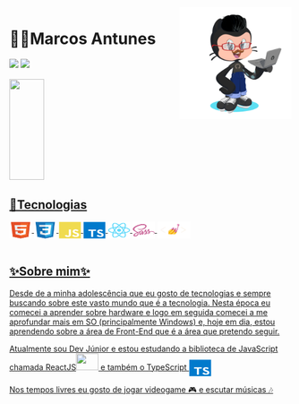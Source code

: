 
<img align="right" alt="Marcos-cat" height="200" width="200" src="https://github.com/MarcospAntunes/MarcospAntunes/blob/main/octocat-1691594313709.png">

<div>
  <h1 align="left">🐱‍👤Marcos Antunes</h1>
  <a href = "mailto:marcospantunes203@gmail.com"><img src="https://img.shields.io/badge/-Gmail-%23333?style=for-the-badge&logo=gmail&logoColor=white" target="_blank"></a>
  <a href="https://www.linkedin.com/in/marcos-paulo-silva-antunes" target="_blank"><img src="https://img.shields.io/badge/-LinkedIn-%230077B5?style=for-the-badge&logo=linkedin&logoColor=white" target="_blank"></a> 
</div>

<br/>

  
<div>
  <a href="https://github.com/marcospantunes">
  <img height="180em" width="35%" loading="lazy"  src="https://github-readme-stats.vercel.app/api/top-langs/?username=marcospantunes&layout=compact&langs_count=7&theme=dracula"/>
</div>

<div style="display: inline_block">
  
  <h2>🚀Tecnologias</h2>
  <img align="center" alt="Marcos-HTML" height="30" width="40" src="https://raw.githubusercontent.com/devicons/devicon/master/icons/html5/html5-original.svg">
  <img align="center" alt="Marcos-CSS" height="30" width="40" src="https://raw.githubusercontent.com/devicons/devicon/master/icons/css3/css3-original.svg">
  <img align="center" alt="Marcos-Js" height="30" width="40" src="https://raw.githubusercontent.com/devicons/devicon/master/icons/javascript/javascript-plain.svg">
  <img align="center" alt="Marcos-TypeScript" height="30" width="40" src="https://raw.githubusercontent.com/devicons/devicon/master/icons/typescript/typescript-original.svg">
  <img align="center" alt="Marcos-React" height="30" width="40" src="https://raw.githubusercontent.com/devicons/devicon/master/icons/react/react-original.svg">
  <img align="center" alt="Marcos-Sass" height="30" width="40" src="https://raw.githubusercontent.com/devicons/devicon/master/icons/sass/sass-original.svg">
  <img align="center" alt="Marcos-StyledComponents" height="30" width="60" src="https://github.com/MarcospAntunes/MarcospAntunes/blob/main/styledcomponents-icon.png">
  
  
</div>
<br>


<div>
  <h2>✨Sobre mim✨</h2>
  <p>Desde de a minha adolescência que eu gosto de tecnologias e sempre buscando sobre este vasto mundo que é a tecnologia. Nesta época eu comecei a aprender sobre hardware e logo em seguida comecei a me aprofundar mais em SO (principalmente Windows) e, hoje em dia, estou aprendendo sobre a área de Front-End que é a área que pretendo seguir.</p>
<p>Atualmente sou Dev Júnior e estou estudando a biblioteca de JavaScript chamada ReactJS<img src="https://cdn.jsdelivr.net/gh/devicons/devicon/icons/react/react-original.svg" height="30" width="40"/> e também o TypeScript <img align="center" alt="Marcos-React" height="30" width="40" src="https://raw.githubusercontent.com/devicons/devicon/master/icons/typescript/typescript-original.svg"></p>
<p>Nos tempos livres eu gosto de jogar videogame 🎮 e escutar músicas 🎶</p>
</div>
